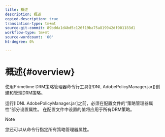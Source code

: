 ```yaml
---
title: 概述
description: 概述
copied-description: true
translation-type: tm+mt
source-git-commit: 89bdda1d4bd5c126f19ba75a819942df901183d1
workflow-type: tm+mt
source-wordcount: '60'
ht-degree: 0%

---
```



# 概述{#overview}

使用Primetime DRM策略管理器命令行工具([!DNL AdobePolicyManager.jar])创建和管理DRM策略。

运行[!DNL AdobePolicyManager.jar]之前，必须在配置文件的“策略管理器属性”部分设置属性。 在配置文件中设置的值将应用于所有DRM策略。

>[!NOTE]
>
>您还可以从命令行指定所有策略管理器属性。